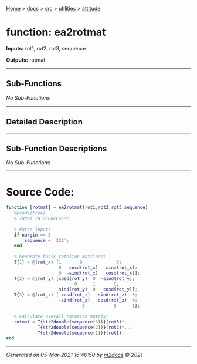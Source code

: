 [Home](../../../index.md) > [docs](../../../docs_index.md) > [src](../../src_index.md) > [utilities](../utilities_index.md) > [attitude](attitude_index.md)  


# function: ea2rotmat



**Inputs:** rot1, rot2, rot3, sequence

**Outputs:** rotmat

 ***

## Sub-Functions

*No Sub-Functions*

 ***

## Detailed Description



 ***

## Sub-Function Descriptions

*No Sub-Functions*

 
 *** 

# Source Code:

 ```matlab 
 function [rotmat] = ea2rotmat(rot1,rot2,rot3,sequence)
    %@code{true}
    % INPUT IN DEGREES!!!
    
    % Parse input:
    if nargin == 3
        sequence = '321';
    end
    
    % Generate basic rotaiton matrices:
    T{1} = @(rot_x) [1       0             0;
                     0   cosd(rot_x)   sind(rot_x);
                     0  -sind(rot_x)   cosd(rot_x)];
    T{2} = @(rot_y) [cosd(rot_y)  0  -sind(rot_y);
                           0      1       0;
                     sind(rot_y)  0   cosd(rot_y)];
    T{3} = @(rot_z) [ cosd(rot_z)   sind(rot_z)  0;
                     -sind(rot_z)   cosd(rot_z)  0;
                              0           0      1];

    % Calculate overall rotation matrix:
    rotmat = T{str2double(sequence(3))}(rot3)*...
             T{str2double(sequence(2))}(rot2)*...
             T{str2double(sequence(1))}(rot1);
end 
``` 
 
***

*Generated on 05-Mar-2021 16:40:50 by [m2docs](https://github.com/crgnam-research/m2docs) © 2021*
